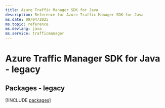 ```yaml
---
title: Azure Traffic Manager SDK for Java
description: Reference for Azure Traffic Manager SDK for Java
ms.date: 09/04/2025
ms.topic: reference
ms.devlang: java
ms.service: trafficmanager
---
```

# Azure Traffic Manager SDK for Java - legacy
## Packages - legacy
[!INCLUDE [packages](traffic-manager-index.md)]
